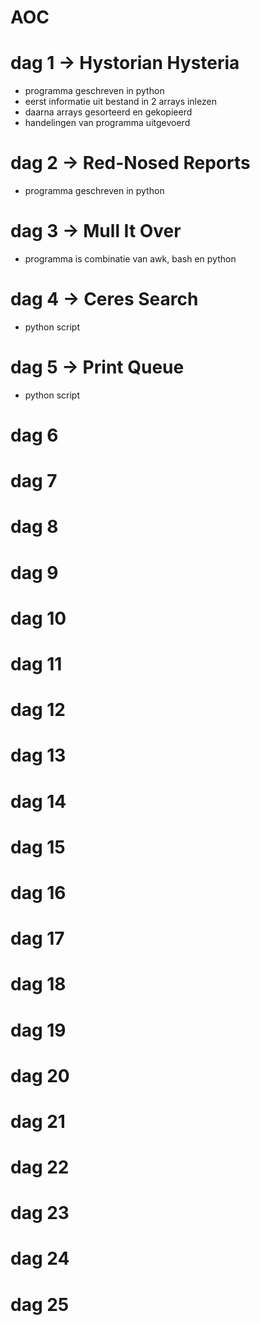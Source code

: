 # AOC
# dag 1 -> Hystorian Hysteria
- programma geschreven in python
- eerst informatie uit bestand in 2 arrays inlezen
- daarna arrays gesorteerd en gekopieerd
- handelingen van programma uitgevoerd

# dag 2 -> Red-Nosed Reports
- programma geschreven in python

# dag 3 -> Mull It Over
- programma is combinatie van awk, bash en python

# dag 4 -> Ceres Search
- python script
# dag 5 -> Print Queue
- python script
# dag 6
# dag 7
# dag 8
# dag 9
# dag 10
# dag 11
# dag 12
# dag 13
# dag 14
# dag 15
# dag 16
# dag 17
# dag 18
# dag 19
# dag 20
# dag 21
# dag 22
# dag 23
# dag 24
# dag 25
